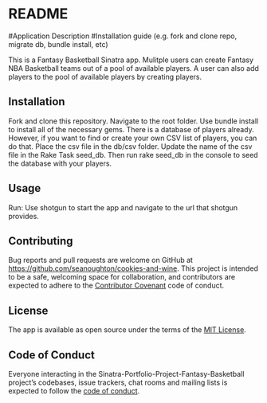 # README
#Application Description
#Installation guide (e.g. fork and clone repo, migrate db, bundle install, etc)

This is a Fantasy Basketball Sinatra app. Mulitple users can create Fantasy NBA Basketball teams out of a pool of available players.  A user can also add players to the pool of available players by creating players.


## Installation

Fork and clone this repository. Navigate to the root folder. Use bundle install to install all of the necessary gems. There is a database of players already. However, if you want to find or create your own CSV list of players, you can do that. Place the csv file in the db/csv folder. Update the name of the csv file in the Rake Task seed_db. Then run rake seed_db in the console to seed the database with your players.


## Usage

Run: Use shotgun to start the app and navigate to the url that shotgun provides.

## Contributing

Bug reports and pull requests are welcome on GitHub at https://github.com/seanoughton/cookies-and-wine. This project is intended to be a safe, welcoming space for collaboration, and contributors are expected to adhere to the [Contributor Covenant](http://contributor-covenant.org) code of conduct.

## License

The app is available as open source under the terms of the [MIT License](https://opensource.org/licenses/MIT).

## Code of Conduct

Everyone interacting in the Sinatra-Portfolio-Project-Fantasy-Basketball project’s codebases, issue trackers, chat rooms and mailing lists is expected to follow the [code of conduct](https://github.com/[USERNAME]/sf_bay_area_concerts_cli_app/blob/master/CODE_OF_CONDUCT.md).

